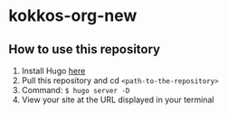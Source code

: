 # kokkos-org-new

## How to use this repository

1. Install Hugo [here](https://gohugo.io/installation/)
2. Pull this repository and cd `<path-to-the-repository>`
3. Command: `$ hugo server -D`
4. View your site at the URL displayed in your terminal